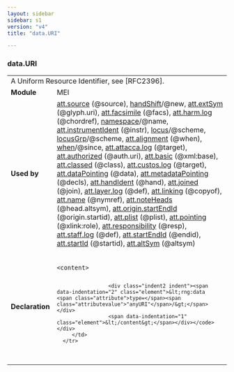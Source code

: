 ```yaml
---
layout: sidebar
sidebar: s1
version: "v4"
title: "data.URI"

---
```


<div class="macroSpec">
   <h3 id="data.URI">data.URI</h3>
   <table class="wovenodd">
      <tr>
         <td colspan="2" class="wovenodd-col2">A Uniform Resource Identifier, see [RFC2396].</td>
      </tr>
      <tr>
         <td class="wovenodd-col1"><strong>Module</strong></td>
         <td class="wovenodd-col2">MEI</td>
      </tr>
      <tr>
         <td class="wovenodd-col1"><strong>Used by</strong></td>
         <td class="wovenodd-col2">
            <div class="parent"><a class="link_odd_classSpec" href="{{ site.baseurl }}/{{ page.version }}/attribute-classes/att.source.html">att.source</a> (@source), <a class="link_odd_classSpec" href="{{ site.baseurl }}/{{ page.version }}/elements/handShift.html">handShift</a>/@new, <a class="link_odd_classSpec" href="{{ site.baseurl }}/{{ page.version }}/attribute-classes/att.extSym.html">att.extSym</a> (@glyph.uri), <a class="link_odd_classSpec" href="{{ site.baseurl }}/{{ page.version }}/attribute-classes/att.facsimile.html">att.facsimile</a> (@facs), <a class="link_odd_classSpec" href="{{ site.baseurl }}/{{ page.version }}/attribute-classes/att.harm.log.html">att.harm.log</a> (@chordref), <a class="link_odd_classSpec" href="{{ site.baseurl }}/{{ page.version }}/elements/namespace.html">namespace</a>/@name, <a class="link_odd_classSpec" href="{{ site.baseurl }}/{{ page.version }}/attribute-classes/att.instrumentIdent.html">att.instrumentIdent</a> (@instr), <a class="link_odd_classSpec" href="{{ site.baseurl }}/{{ page.version }}/elements/locus.html">locus</a>/@scheme, <a class="link_odd_classSpec" href="{{ site.baseurl }}/{{ page.version }}/elements/locusGrp.html">locusGrp</a>/@scheme, <a class="link_odd_classSpec" href="{{ site.baseurl }}/{{ page.version }}/attribute-classes/att.alignment.html">att.alignment</a> (@when), <a class="link_odd_classSpec" href="{{ site.baseurl }}/{{ page.version }}/elements/when.html">when</a>/@since, <a class="link_odd_classSpec" href="{{ site.baseurl }}/{{ page.version }}/attribute-classes/att.attacca.log.html">att.attacca.log</a> (@target), <a class="link_odd_classSpec" href="{{ site.baseurl }}/{{ page.version }}/attribute-classes/att.authorized.html">att.authorized</a> (@auth.uri), <a class="link_odd_classSpec" href="{{ site.baseurl }}/{{ page.version }}/attribute-classes/att.basic.html">att.basic</a> (@xml:base), <a class="link_odd_classSpec" href="{{ site.baseurl }}/{{ page.version }}/attribute-classes/att.classed.html">att.classed</a> (@class), <a class="link_odd_classSpec" href="{{ site.baseurl }}/{{ page.version }}/attribute-classes/att.custos.log.html">att.custos.log</a> (@target), <a class="link_odd_classSpec" href="{{ site.baseurl }}/{{ page.version }}/attribute-classes/att.dataPointing.html">att.dataPointing</a> (@data), <a class="link_odd_classSpec" href="{{ site.baseurl }}/{{ page.version }}/attribute-classes/att.metadataPointing.html">att.metadataPointing</a> (@decls), <a class="link_odd_classSpec" href="{{ site.baseurl }}/{{ page.version }}/attribute-classes/att.handIdent.html">att.handIdent</a> (@hand), <a class="link_odd_classSpec" href="{{ site.baseurl }}/{{ page.version }}/attribute-classes/att.joined.html">att.joined</a> (@join), <a class="link_odd_classSpec" href="{{ site.baseurl }}/{{ page.version }}/attribute-classes/att.layer.log.html">att.layer.log</a> (@def), <a class="link_odd_classSpec" href="{{ site.baseurl }}/{{ page.version }}/attribute-classes/att.linking.html">att.linking</a> (@copyof), <a class="link_odd_classSpec" href="{{ site.baseurl }}/{{ page.version }}/attribute-classes/att.name.html">att.name</a> (@nymref), <a class="link_odd_classSpec" href="{{ site.baseurl }}/{{ page.version }}/attribute-classes/att.noteHeads.html">att.noteHeads</a> (@head.altsym), <a class="link_odd_classSpec" href="{{ site.baseurl }}/{{ page.version }}/attribute-classes/att.origin.startEndId.html">att.origin.startEndId</a> (@origin.startid), <a class="link_odd_classSpec" href="{{ site.baseurl }}/{{ page.version }}/attribute-classes/att.plist.html">att.plist</a> (@plist), <a class="link_odd_classSpec" href="{{ site.baseurl }}/{{ page.version }}/attribute-classes/att.pointing.html">att.pointing</a> (@xlink:role), <a class="link_odd_classSpec" href="{{ site.baseurl }}/{{ page.version }}/attribute-classes/att.responsibility.html">att.responsibility</a> (@resp), <a class="link_odd_classSpec" href="{{ site.baseurl }}/{{ page.version }}/attribute-classes/att.staff.log.html">att.staff.log</a> (@def), <a class="link_odd_classSpec" href="{{ site.baseurl }}/{{ page.version }}/attribute-classes/att.startEndId.html">att.startEndId</a> (@endid), <a class="link_odd_classSpec" href="{{ site.baseurl }}/{{ page.version }}/attribute-classes/att.startId.html">att.startId</a> (@startid), <a class="link_odd_classSpec" href="{{ site.baseurl }}/{{ page.version }}/attribute-classes/att.altSym.html">att.altSym</a> (@altsym)
            </div>
         </td>
      </tr>
      <tr>
         <td class="wovenodd-col1"><strong>Declaration</strong></td>
         <td class="wovenodd-col2">
            <div class="code" xml:space="preserve" data-lang="ODD"><code>
                  <div class="indent1 indent"><span data-indentation="1" class="element">&lt;content&gt;</span>
                     
                     <div class="indent2 indent"><span data-indentation="2" class="element">&lt;rng:data <span class="attribute">type=</span><span class="attributevalue">"anyURI"</span>/&gt;</span></div>
                     <span data-indentation="1" class="element">&lt;/content&gt;</span></div></code></div>
         </td>
      </tr>
   </table>
</div>
